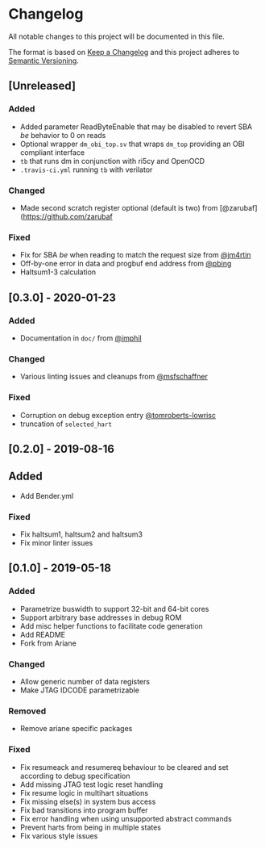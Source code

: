 # Changelog
All notable changes to this project will be documented in this file.

The format is based on [Keep a Changelog](http://keepachangelog.com/en/1.0.0/)
and this project adheres to [Semantic Versioning](http://semver.org/spec/v2.0.0.html).

## [Unreleased]

### Added
- Added parameter ReadByteEnable that may be disabled to revert SBA _be_ behavior to 0 on reads
- Optional wrapper `dm_obi_top.sv` that wraps `dm_top` providing an OBI compliant interface
- `tb` that runs dm in conjunction with ri5cy and OpenOCD
- `.travis-ci.yml` running `tb` with verilator

### Changed
- Made second scratch register optional (default is two) from [@zarubaf](https://github.com/zarubaf

### Fixed
- Fix for SBA _be_ when reading to match the request size from [@jm4rtin](https://github.com/jm4rtin)
- Off-by-one error in data and progbuf end address from [@pbing](https://github.com/pbing)
- Haltsum1-3 calculation

## [0.3.0] - 2020-01-23

### Added
- Documentation in `doc/` from [@imphil](https://github.com/imphil)

### Changed
- Various linting issues and cleanups from [@msfschaffner](https://github.com/msfschaffner)

### Fixed
- Corruption on debug exception entry [@tomroberts-lowrisc](https://github.com/tomroberts-lowrisc)
- truncation of `selected_hart`

## [0.2.0] - 2019-08-16

## Added
- Add Bender.yml

### Fixed
- Fix haltsum1, haltsum2 and haltsum3
- Fix minor linter issues

## [0.1.0] - 2019-05-18

### Added
- Parametrize buswidth to support 32-bit and 64-bit cores
- Support arbitrary base addresses in debug ROM
- Add misc helper functions to facilitate code generation
- Add README
- Fork from Ariane

### Changed
- Allow generic number of data registers
- Make JTAG IDCODE parametrizable

### Removed
- Remove ariane specific packages

### Fixed
- Fix resumeack and resumereq behaviour to be cleared and set according to debug
  specification
- Add missing JTAG test logic reset handling
- Fix resume logic in multihart situations
- Fix missing else(s) in system bus access
- Fix bad transitions into program buffer
- Fix error handling when using unsupported abstract commands
- Prevent harts from being in multiple states
- Fix various style issues
